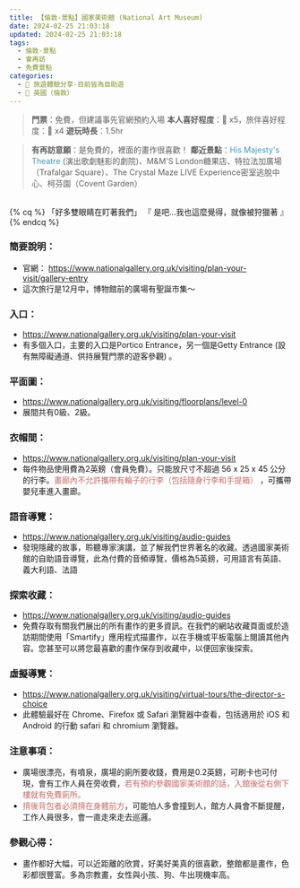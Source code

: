 ```yaml
---
title: 【倫敦-景點】國家美術館 (National Art Museum)
date: 2024-02-25 21:03:18
updated: 2024-02-25 21:03:18
tags:
  - 倫敦-景點
  - 會再訪
  - 免費景點  
categories: 
  - 🌴 旅遊體驗分享-目前皆為自助遊
  - 🥥 英國（倫敦） 
---
```

>**門票**：免費，但建議事先官網預約入場
>**本人喜好程度**：🌝 x5，旅伴喜好程度：🌝 x4
>**遊玩時長**：1.5hr
<!-- more -->
>**有再訪意願**：是免費的，裡面的畫作很喜歡！
>**鄰近景點**：<font color=#4599B6>His Majesty's Theatre</font> (演出歌劇魅影的劇院)、M&M'S London糖果店、特拉法加廣場（Trafalgar Square）、The Crystal Maze LIVE Experience密室逃脫中心、柯芬園（Covent Garden）

<br>
{% cq %} 「好多雙眼睛在盯著我們」 『 是吧...我也這麼覺得，就像被狩獵著 』 {% endcq %}
<br>

### 簡要說明：
+ 官網：
https://www.nationalgallery.org.uk/visiting/plan-your-visit/gallery-entry
+ 這次旅行是12月中，博物館前的廣場有聖誕市集～

### 入口：
+ https://www.nationalgallery.org.uk/visiting/plan-your-visit
+ 有多個入口，主要的入口是Portico Entrance，另一個是Getty Entrance (設有無障礙通道、供持展覽門票的遊客參觀) 。

### 平面圖：
+ https://www.nationalgallery.org.uk/visiting/floorplans/level-0
+ 展間共有0級、2級。

### 衣帽間：
+ https://www.nationalgallery.org.uk/visiting/plan-your-visit
+ 每件物品使用費為2英鎊（會員免費）。只能放尺寸不超過 56 x 25 x 45 公分的行李。<font color=#c36d67>畫廊內不允許攜帶有輪子的行李（包括隨身行李和手提箱）</font> ，可攜帶嬰兒車進入畫廊。 

### 語音導覽：
+ https://www.nationalgallery.org.uk/visiting/audio-guides
+ 發現隱藏的故事，聆聽專家演講，並了解我們世界著名的收藏。透過國家美術館的自助語音導覽，此為付費的音頻導覽，價格為5英鎊，可用語言有英語、義大利語、法語
### 探索收藏：
+ https://www.nationalgallery.org.uk/visiting/audio-guides
+ 免費存取有關我們展出的所有畫作的更多資訊。在我們的網站收藏頁面或於造訪期間使用「Smartify」應用程式描畫作，以在手機或平板電腦上閱讀其他內容。您甚至可以將您最喜歡的畫作保存到收藏中，以便回家後探索。

### 虛擬導覽：
+ https://www.nationalgallery.org.uk/visiting/virtual-tours/the-director-s-choice
+ 此體驗最好在 Chrome、Firefox 或 Safari 瀏覽器中查看，包括適用於 iOS 和 Android 的行動 safari 和 chromium 瀏覽器。

### 注意事項：
+ 廣場很漂亮，有噴泉，廣場的廁所要收錢，費用是0.2英鎊，可刷卡也可付現，會有工作人員在旁收費，<font color=#c36d67>若有預約參觀國家美術館的話，入館後從右側下樓就有免費廁所。</font>
+ <font color=#c36d67>揹後背包者必須揹在身體前方</font>，可能怕人多會撞到人，館方人員會不斷提醒，工作人員很多，會一直走來走去巡邏。

### 參觀心得：
+ 畫作都好大幅，可以近距離的欣賞，好美好美真的很喜歡，整館都是畫作，色彩都很豐富。多為宗教畫，女性與小孩、狗、牛出現機率高。
